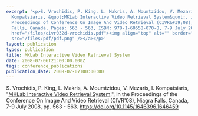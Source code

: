 ```yaml
---
excerpt: '<p>S. Vrochidis, P. King, L. Makris, A. Moumtzidou, V. Mezaris and I.
  Kompatsiaris, &quot;MKLab Interactive Video Retrieval System&quot;, in the
  Proceedings of Conference On Image And Video Retrieval (CIVR&#39;08), Niagra
  Falls, Canada, Pages: 563 - 563, ISBN: 978-1-60558-070-8, 7-9 July 2008. <a
  href="/files/civr032d-vrochidis.pdf"><img align="top" alt="" border="0"
  src="/files/pdf/pdf.png" /></a></p>'
layout: publication
types: publication
title: MKLab Interactive Video Retrieval System
date: 2008-07-06T21:00:00.000Z
tags: conference_publications
publication_date: 2008-07-07T00:00:00
---
```

S. Vrochidis, P. King, L. Makris, A. Moumtzidou, V. Mezaris, I. Kompatsiaris, "[MKLab Interactive Video Retrieval System](https://mklab.iti.gr/files/civr032d-vrochidis.pdf).", in the Proceedings of the Conference On Image And Video Retrieval (CIVR'08), Niagra Falls, Canada, 7-9 July 2008, pp. 563 - 563. <https://doi.org/10.1145/1646396.1646459>